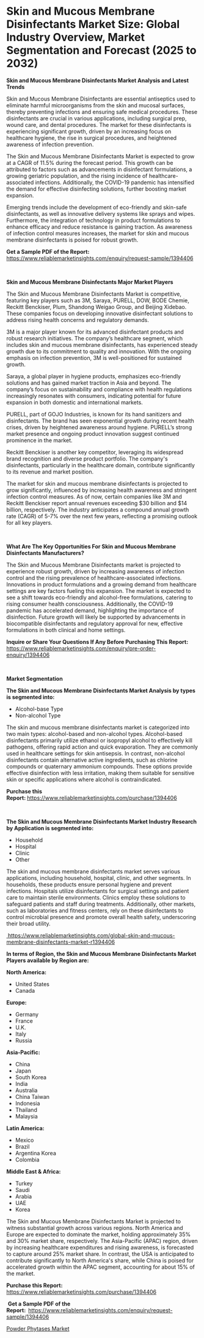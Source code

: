 <p><h1>Skin and Mucous Membrane Disinfectants Market Size: Global Industry Overview, Market Segmentation and Forecast (2025 to 2032)</h1></p><p><strong>Skin and Mucous Membrane Disinfectants Market Analysis and Latest Trends</strong></p>
<p><p>Skin and Mucous Membrane Disinfectants are essential antiseptics used to eliminate harmful microorganisms from the skin and mucosal surfaces, thereby preventing infections and ensuring safe medical procedures. These disinfectants are crucial in various applications, including surgical prep, wound care, and dental procedures. The market for these disinfectants is experiencing significant growth, driven by an increasing focus on healthcare hygiene, the rise in surgical procedures, and heightened awareness of infection prevention.</p><p>The Skin and Mucous Membrane Disinfectants Market is expected to grow at a CAGR of 11.5% during the forecast period. This growth can be attributed to factors such as advancements in disinfectant formulations, a growing geriatric population, and the rising incidence of healthcare-associated infections. Additionally, the COVID-19 pandemic has intensified the demand for effective disinfecting solutions, further boosting market expansion.</p><p>Emerging trends include the development of eco-friendly and skin-safe disinfectants, as well as innovative delivery systems like sprays and wipes. Furthermore, the integration of technology in product formulations to enhance efficacy and reduce resistance is gaining traction. As awareness of infection control measures increases, the market for skin and mucous membrane disinfectants is poised for robust growth.</p></p>
<p><strong>Get a Sample PDF of the Report:&nbsp;</strong> <a href="https://www.reliablemarketinsights.com/enquiry/request-sample/1394406?utm_campaign=2214&utm_medium=2&utm_source=Github&utm_content=ia&utm_term=22032025&utm_id=skin-and-mucous-membrane-disinfectants">https://www.reliablemarketinsights.com/enquiry/request-sample/1394406</a></p>
<p>&nbsp;</p>
<p><strong>Skin and Mucous Membrane Disinfectants Major Market Players</strong></p>
<p><p>The Skin and Mucous Membrane Disinfectants Market is competitive, featuring key players such as 3M, Saraya, PURELL, DOW, BODE Chemie, Reckitt Benckiser, Plum, Shandong Weigao Group, and Beijing Xidebao. These companies focus on developing innovative disinfectant solutions to address rising health concerns and regulatory demands.</p><p>3M is a major player known for its advanced disinfectant products and robust research initiatives. The company’s healthcare segment, which includes skin and mucous membrane disinfectants, has experienced steady growth due to its commitment to quality and innovation. With the ongoing emphasis on infection prevention, 3M is well-positioned for sustained growth.</p><p>Saraya, a global player in hygiene products, emphasizes eco-friendly solutions and has gained market traction in Asia and beyond. The company’s focus on sustainability and compliance with health regulations increasingly resonates with consumers, indicating potential for future expansion in both domestic and international markets.</p><p>PURELL, part of GOJO Industries, is known for its hand sanitizers and disinfectants. The brand has seen exponential growth during recent health crises, driven by heightened awareness around hygiene. PURELL’s strong market presence and ongoing product innovation suggest continued prominence in the market.</p><p>Reckitt Benckiser is another key competitor, leveraging its widespread brand recognition and diverse product portfolio. The company's disinfectants, particularly in the healthcare domain, contribute significantly to its revenue and market position.</p><p>The market for skin and mucous membrane disinfectants is projected to grow significantly, influenced by increasing health awareness and stringent infection control measures. As of now, certain companies like 3M and Reckitt Benckiser report annual revenues exceeding $30 billion and $14 billion, respectively. The industry anticipates a compound annual growth rate (CAGR) of 5-7% over the next few years, reflecting a promising outlook for all key players.</p></p>
<p>&nbsp;</p>
<p><strong>What Are The Key Opportunities For Skin and Mucous Membrane Disinfectants Manufacturers?</strong></p>
<p><p>The Skin and Mucous Membrane Disinfectants market is projected to experience robust growth, driven by increasing awareness of infection control and the rising prevalence of healthcare-associated infections. Innovations in product formulations and a growing demand from healthcare settings are key factors fueling this expansion. The market is expected to see a shift towards eco-friendly and alcohol-free formulations, catering to rising consumer health consciousness. Additionally, the COVID-19 pandemic has accelerated demand, highlighting the importance of disinfection. Future growth will likely be supported by advancements in biocompatible disinfectants and regulatory approval for new, effective formulations in both clinical and home settings.</p></p>
<p><strong>Inquire or Share Your Questions If Any Before Purchasing This Report:</strong> <a href="https://www.reliablemarketinsights.com/enquiry/pre-order-enquiry/1394406?utm_campaign=2214&utm_medium=2&utm_source=Github&utm_content=ia&utm_term=22032025&utm_id=skin-and-mucous-membrane-disinfectants">https://www.reliablemarketinsights.com/enquiry/pre-order-enquiry/1394406</a></p>
<p>&nbsp;</p>
<p><strong>Market Segmentation</strong></p>
<p><strong>The Skin and Mucous Membrane Disinfectants Market Analysis by types is segmented into:</strong></p>
<p><ul><li>Alcohol-base Type</li><li>Non-alcohol Type</li></ul></p>
<p><p>The skin and mucous membrane disinfectants market is categorized into two main types: alcohol-based and non-alcohol types. Alcohol-based disinfectants primarily utilize ethanol or isopropyl alcohol to effectively kill pathogens, offering rapid action and quick evaporation. They are commonly used in healthcare settings for skin antisepsis. In contrast, non-alcohol disinfectants contain alternative active ingredients, such as chlorine compounds or quaternary ammonium compounds. These options provide effective disinfection with less irritation, making them suitable for sensitive skin or specific applications where alcohol is contraindicated.</p></p>
<p><strong>Purchase this Report:&nbsp;</strong><a href="https://www.reliablemarketinsights.com/purchase/1394406?utm_campaign=2214&utm_medium=2&utm_source=Github&utm_content=ia&utm_term=22032025&utm_id=skin-and-mucous-membrane-disinfectants">https://www.reliablemarketinsights.com/purchase/1394406</a></p>
<p>&nbsp;</p>
<p><strong>The Skin and Mucous Membrane Disinfectants Market Industry Research by Application is segmented into:</strong></p>
<p><ul><li>Household</li><li>Hospital</li><li>Clinic</li><li>Other</li></ul></p>
<p><p>The skin and mucous membrane disinfectants market serves various applications, including household, hospital, clinic, and other segments. In households, these products ensure personal hygiene and prevent infections. Hospitals utilize disinfectants for surgical settings and patient care to maintain sterile environments. Clinics employ these solutions to safeguard patients and staff during treatments. Additionally, other markets, such as laboratories and fitness centers, rely on these disinfectants to control microbial presence and promote overall health safety, underscoring their broad utility.</p></p>
<p><a href="https://www.reliablemarketinsights.com/global-skin-and-mucous-membrane-disinfectants-market-r1394406?utm_campaign=2214&utm_medium=2&utm_source=Github&utm_content=ia&utm_term=22032025&utm_id=skin-and-mucous-membrane-disinfectants">&nbsp;https://www.reliablemarketinsights.com/global-skin-and-mucous-membrane-disinfectants-market-r1394406</a></p>
<p><strong>In terms of Region, the Skin and Mucous Membrane Disinfectants Market Players available by Region are:</strong></p>
<p>
    <p> <strong> North America: </strong>
        <ul>
            <li>United States</li>
            <li>Canada</li>
        </ul>
        </p> 
    <p> <strong> Europe: </strong>
        <ul>
            <li>Germany</li>
            <li>France</li>
            <li>U.K.</li>
            <li>Italy</li>
            <li>Russia</li>
        </ul>
        </p> 
    <p> <strong> Asia-Pacific: </strong>
        <ul>
            <li>China</li>
            <li>Japan</li>
            <li>South Korea</li>
            <li>India</li>
            <li>Australia</li>
            <li>China Taiwan</li>
            <li>Indonesia</li>
            <li>Thailand</li>
            <li>Malaysia</li>
        </ul>
        </p> 
    <p> <strong> Latin America: </strong>
        <ul>
            <li>Mexico</li>
            <li>Brazil</li>
            <li>Argentina Korea</li>
            <li>Colombia</li>
        </ul>
        </p> 
    <p> <strong> Middle East & Africa: </strong>
        <ul>
            <li>Turkey</li>
            <li>Saudi</li>
            <li>Arabia</li>
            <li>UAE</li>
            <li>Korea</li>
        </ul>
    </p>
    </p>
<p><p>The Skin and Mucous Membrane Disinfectants Market is projected to witness substantial growth across various regions. North America and Europe are expected to dominate the market, holding approximately 35% and 30% market share, respectively. The Asia-Pacific (APAC) region, driven by increasing healthcare expenditures and rising awareness, is forecasted to capture around 25% market share. In contrast, the USA is anticipated to contribute significantly to North America's share, while China is poised for accelerated growth within the APAC segment, accounting for about 15% of the market.</p></p>
<p><strong>Purchase this Report: </strong><a href="https://www.reliablemarketinsights.com/purchase/1394406?utm_campaign=2214&utm_medium=2&utm_source=Github&utm_content=ia&utm_term=22032025&utm_id=skin-and-mucous-membrane-disinfectants">https://www.reliablemarketinsights.com/purchase/1394406</a></p>
<p>&nbsp;<strong>Get a Sample PDF of the Report:&nbsp;&nbsp;</strong><a href="https://www.reliablemarketinsights.com/enquiry/request-sample/1394406?utm_campaign=2214&utm_medium=2&utm_source=Github&utm_content=ia&utm_term=22032025&utm_id=skin-and-mucous-membrane-disinfectants">https://www.reliablemarketinsights.com/enquiry/request-sample/1394406</a></p>
<p><strong></strong></p>
<p><p><a href="https://github.com/mcfred89/Market-Research-Report-List-1/blob/main/powder-phytases-market.md?utm_campaign=2214&utm_medium=2&utm_source=Github&utm_content=ia&utm_term=22032025&utm_id=skin-and-mucous-membrane-disinfectants">Powder Phytases Market</a></p></p>